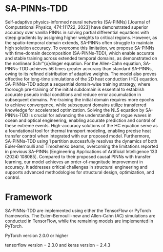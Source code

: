 # SA-PINNs-TDD

Self-adaptive physics-informed neural networks (SA-PINNs) [Journal of Computational Physics, 474:111722, 2023] have demonstrated superior accuracy over vanilla PINNs in solving partial differential equations with steep gradients by assigning higher weights to critical regions.
However, as the spatio-temporal domain extends, SA-PINNs often struggle to maintain high solution accuracy.
To overcome this limitation, we propose SA-PINNs with time-domain decomposition (SA-PINNs-TDD), which enable accurate and stable training across extended temporal domains, as demonstrated on the nonlinear Schr\"{o}dinger equation.
For the Allen-Cahn equation, SA-PINNs-TDD achieves 56 times greater accuracy than standard SA-PINNs, owing to its refined distribution of adaptive weights.
The model also proves effective for long-time simulations of the 2D heat conduction (HC) equation.
SA-PINNs-TDD adopt a sequential domain-wise training strategy, where thorough pre-training of the initial subdomain is essential to establish accurate pseudo initial conditions and reduce error accumulation in subsequent domains.
Pre-training the initial domain requires more epochs to achieve convergence, while subsequent domains utilize transferred knowledge for accelerated optimization.
Solving the NLS equation by SA-PINNs-TDD is crucial for advancing the understanding of rogue waves in ocean and optical engineering, enabling accurate prediction and control of these extreme events.
High-accuracy solutions of the HC equation serve as a foundational tool for thermal transport modeling, enabling precise heat transfer control when integrated with our proposed model.
Furthermore, SA-PINNs-TDD using 1 partition successfully resolves the dynamics of both Euler-Bernoulli and Timoshenko beams, overcoming the limitations reported in previous SA-PINNs [Engineering Applications of Artificial Intelligence 133 (2024) 108085].
Compared to their proposed causal PINNs with transfer learning, our model achieves an order-of-magnitude improvement in accuracy.
It addresses critical challenges in structural engineering and supports advanced methodologies for structural design, optimization, and control.


# Framework

SA-PINNs-TDD are implemented using either the TensorFlow or PyTorch frameworks.
The Euler–Bernoulli-new and Allen–Cahn (AC) simulations are conducted in TensorFlow, while the remaining models are implemented in PyTorch.

PyTorch version 2.0.0 or higher

tensorflow version = 2.3.0 and keras version = 2.4.3
